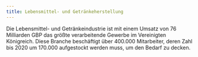 ```yaml
---
title: Lebensmittel- und Getränkeherstellung
---
```


Die Lebensmittel- und Getränkeindustrie ist mit einem Umsatz von 76 Milliarden GBP das größte verarbeitende Gewerbe im Vereinigten Königreich. Diese Branche beschäftigt über 400.000 Mitarbeiter, deren Zahl bis 2020 um 170.000 aufgestockt werden muss, um den Bedarf zu decken.